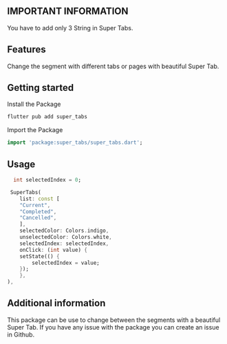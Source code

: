 ## IMPORTANT INFORMATION

You have to add only 3 String in Super Tabs.

## Features

Change the segment with different tabs or pages with beautiful Super Tab.

## Getting started

Install the Package

```dart
flutter pub add super_tabs
```

Import the Package

```dart
import 'package:super_tabs/super_tabs.dart';
```

## Usage

```dart
  int selectedIndex = 0;
```

```dart
 SuperTabs(
    list: const [
    "Current",
    "Completed",
    "Cancelled",
    ],
    selectedColor: Colors.indigo,
    unselectedColor: Colors.white,
    selectedIndex: selectedIndex,
    onClick: (int value) {
    setState(() {
        selectedIndex = value;
    });
    },
),
```

## Additional information

This package can be use to change between the segments with a beautiful Super Tab.
If you have any issue with the package you can create an issue in Github.
